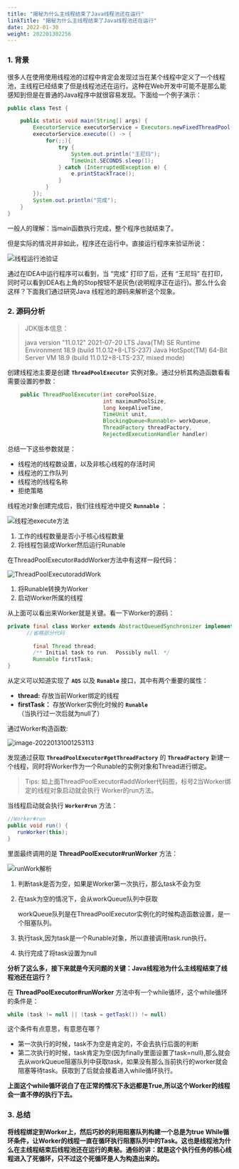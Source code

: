 ```yaml
---
title: "揭秘为什么主线程结束了Java线程池还在运行"
linkTitle: "揭秘为什么主线程结束了Java线程池还在运行"
date: 2022-01-30
weight: 202201302256
---
```


### 1. 背景

很多人在使用使用线程池的过程中肯定会发现过当在某个线程中定义了一个线程池，主线程已经结束了但是线程池还在运行。这种在Web开发中可能不是那么能感知到但是在普通的Java程序中就很容易发现。下面给一个例子演示：

```java
public class Test {

    public static void main(String[] args) {
        ExecutorService executorService = Executors.newFixedThreadPool(2);
        executorService.execute(() -> {
            for(;;){
                try {
                    System.out.println("王尼玛");
                    TimeUnit.SECONDS.sleep(1);
                } catch (InterruptedException e) {
                    e.printStackTrace();
                }
            }
        });
        System.out.println("完成");
    }
}
```

一般人的理解：当main函数执行完成，整个程序也就结束了。

但是实际的情况并非如此，程序还在运行中。直接运行程序来验证所说：

![线程运行池验证](https://raw.githubusercontent.com/mxsm/picture/main/java/jvm/%E7%BA%BF%E7%A8%8B%E8%BF%90%E8%A1%8C%E6%B1%A0%E9%AA%8C%E8%AF%81.gif)

通过在IDEA中运行程序可以看到，当 “完成” 打印了后，还有 “王尼玛” 在打印，同时可以看到IDEA右上角的Stop按钮不是灰色(说明程序正在运行)。那么什么会这样？下面我们通过研究Java 线程池的源码来解析这个现象。

### 2. 源码分析

> JDK版本信息：
>
> java version "11.0.12" 2021-07-20 LTS
> Java(TM) SE Runtime Environment 18.9 (build 11.0.12+8-LTS-237)
> Java HotSpot(TM) 64-Bit Server VM 18.9 (build 11.0.12+8-LTS-237, mixed mode)

创建线程池主要是创建 **`ThreadPoolExecutor`** 实例对象。通过分析其构造函数看看需要设置的参数：

```java
    public ThreadPoolExecutor(int corePoolSize,
                              int maximumPoolSize,
                              long keepAliveTime,
                              TimeUnit unit,
                              BlockingQueue<Runnable> workQueue,
                              ThreadFactory threadFactory,
                              RejectedExecutionHandler handler) 
```

总结一下这些参数就是：

- 线程池的线程数设置，以及非核心线程的存活时间
- 线程池的工作队列
- 线程池的线程名称
- 拒绝策略

线程池对象创建完成后，我们往线程池中提交 **`Runnable`** ：



![线程池execute方法](https://raw.githubusercontent.com/mxsm/picture/main/java/jvm/%E7%BA%BF%E7%A8%8B%E6%B1%A0execute%E6%96%B9%E6%B3%95.png)

1. 工作的线程数量是否小于核心线程数量
2. 将线程包装成Worker然后运行Runable

在ThreadPoolExecutor#addWorker方法中有这样一段代码：

![ThreadPoolExecutoraddWork](https://raw.githubusercontent.com/mxsm/picture/main/java/jvm/ThreadPoolExecutoraddWork.png)

1. 将Runable转换为Worker
2. 启动Worker所属的线程

从上面可以看出来Worker就是关键。看一下Worker的源码：

```java
private final class Worker extends AbstractQueuedSynchronizer implements Runnable{
      //省略部分代码
    
        final Thread thread;
        /** Initial task to run.  Possibly null. */
        Runnable firstTask;
}
```

从定义可以知道实现了 **`AQS`** 以及 **`Runable`** 接口，其中有两个重要的属性：

- **thread:** 存放当前Worker绑定的线程
- **firstTask：** 存放Worker实例化时候的 **`Runable`** （当执行过一次后就为null了）

通过Worker构造函数:

![image-20220131001253113](https://raw.githubusercontent.com/mxsm/picture/main/java/jvm/image-20220131001253113.png)

发现通过获取 **`ThreadPoolExecutor#getThreadFactory`** 的 **`ThreadFactory`** 新建一个线程，同时将Worker作为一个Runable的实例对象和Thread进行绑定。

> Tips: 如上面ThreadPoolExecutor#addWorker代码图，标号2当Worker绑定的线程对象启动就会执行 Worker的run方法。

当线程启动就会执行 **`Worker#run`** 方法：

```java
//Worker#run
public void run() {
   runWorker(this);
}
```

里面最终调用的是 **ThreadPoolExecutor#runWorker** 方法：

![runWork解析](https://raw.githubusercontent.com/mxsm/picture/main/java/jvm/runWork%E8%A7%A3%E6%9E%90.png)

1. 判断task是否为空，如果是Worker第一次执行，那么task不会为空

2. 在task为空的情况下，会从workQueue队列中获取

   workQueue队列是在ThreadPoolExecutor实例化的时候构造函数设置，是一个阻塞队列。

3. 执行task,因为task是一个Runable对象，所以直接调用task.run执行。

4. 执行完成了将task设置为null

**分析了这么多，接下来就是今天问题的关键：Java线程池为什么主线程结束了线程池还在运行？**

在 **ThreadPoolExecutor#runWorker** 方法中有一个while循环，这个while循环的条件是：

```java
while (task != null || (task = getTask()) != null)
```

这个条件有点意思，有意思在哪？

- 第一次执行的时候，task不为空是肯定的，不会去执行后面的判断
- 第二次执行的时候，task肯定为空(因为finally里面设置了task=null),那么就会去从workQueue阻塞队列中获取task，如果没有那么当前执行的worker就会阻塞等待task。获取到了后就会接着进入while循环执行。

**上面这个while循环说白了在正常的情况下永远都是True,所以这个Worker的线程会一直不停的执行下去。**

### 3. 总结

**将线程绑定到Worker上，然后巧妙的利用阻塞队列构建一个总是为true While循环条件，让Worker的线程一直在循环执行阻塞队列中的Task。这也是线程池为什么在主线程结束后线程池还在运行的奥秘。通俗的讲：就是这个执行任务的核心线程进入了死循环，只不过这个死循环是人为构造出来的。**
